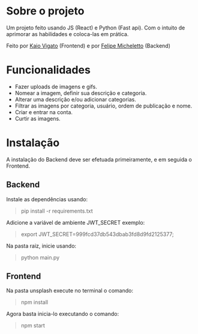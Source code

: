 # Sobre o projeto

Um projeto feito usando JS (React) e Python (Fast api). Com o intuito de aprimorar as habilidades e coloca-las em prática.

Feito por [Kaio Vigato](https://github.com/kvpvg) (Frontend) e por [Felipe Micheletto](https://github.com/fmchtt) (Backend)


# Funcionalidades 

- Fazer uploads de imagens e gifs.
- Nomear a imagem, definir sua descrição e categoria.
- Alterar uma descrição e/ou adicionar categorias.
- Filtrar as imagens por categoria, usuário, ordem de publicação e nome.
- Criar e entrar na conta.
- Curtir as imagens.


# Instalação

A instalação do Backend deve ser efetuada primeiramente, e em seguida o Frontend.

## Backend

Instale as dependências usando:
> pip install -r requirements.txt

Adicione a variável de ambiente JWT_SECRET exemplo:
> export JWT_SECRET=999fcd37db543dbab3fd8d9fd2125377;

Na pasta raiz, inicie usando:
> python main.py 


## Frontend

Na pasta unsplash execute no terminal o comando:
> npm install 

Agora basta inicia-lo executando o comando: 
> npm start
